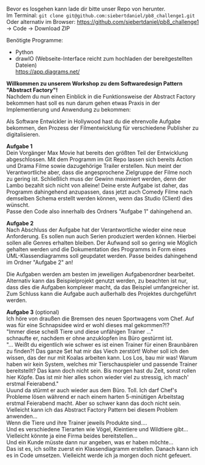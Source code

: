 Bevor es losgehen kann lade dir bitte unser Repo von herunter. \
Im Terminal: `git clone git@github.com:siebertdaniel/pb8_challenge1.git` \
Oder alternativ im Browser: https://github.com/siebertdaniel/pb8_challenge1 -> Code -> Download ZIP

Benötigte Programme:
- Python
- drawIO (Webseite-Interface reicht zum hochladen der bereitgestellten Dateien) \
https://app.diagrams.net/

**Willkommen zu unserem Workshop zu dem Softwaredesign Pattern "Abstract Factory"!**
\
Nachdem du nun einen Einblick in die Funktionsweise der Abstract Factory bekommen hast soll es nun darum gehen etwas Praxis in der Implementierung und Anwendung zu bekommen:

Als Software Entwickler in Hollywood hast du die ehrenvolle Aufgabe bekommen, den Prozess der Filmentwicklung für verschiedene Publisher zu digitalisieren.

**Aufgabe 1** \
Dein Vorgänger Max Movie hat bereits den größten Teil der Entwicklung abgeschlossen.
Mit dem Programm im Git Repo lassen sich bereits Action und Drama Filme sowie dazugehörige Trailer erstellen.
Nun meint der Verantwortliche aber, dass die angesprochene Zielgruppe der Filme noch zu gering ist. 
Schließlich muss der Gewinn maximiert werden, denn der Lambo bezahlt sich nicht von alleine!
Deine erste Aufgabe ist daher, das Programm dahingehend anzupassen, dass jetzt auch Comedy Filme nach demselben Schema erstellt werden können, wenn das Studio (Client) dies wünscht.  
Passe den Code also innerhalb des Ordners "Aufgabe 1" dahingehend an.

**Aufgabe 2**\
Nach Abschluss der Aufgabe hat der Verantwortliche wieder eine neue Anforderung.
Es sollen nun auch Serien produziert werden können. Hierbei sollen alle Genres erhalten bleiben. 
Der Aufwand soll so gering wie Möglich gehalten werden und die Dokumentation des Programms in Form eines UML-Klassendiagramms soll geupdatet werden.
Passe beides dahingehend im Ordner "Aufgabe 2" an!

Die Aufgaben werden am besten im jeweiligen Aufgabenordner bearbeitet.
Alternativ kann das Beispielprojekt genutzt werden, zu beachten ist nur, dass dies die Aufgaben komplexer macht, da das Beispiel umfangreicher ist.
Zum Schluss kann die Aufgabe auch außerhalb des Projektes durchgeführt werden.

**Aufgabe 3** (optional)\
Ich höre von draußen die Bremsen des neuen Sportwagens vom Chef.
Auf was für eine Schnapsidee wird er wohl dieses mal gekommen?!? \
"Immer diese scheiß Tiere und diese unfähigen Trainer ..." \
schnaufte er, nachdem er ohne anzuklopfen ins Büro gestürmt ist.\
"... Weißt du eigentlich wie schwer es ist einen Trainer für einen Braunbären zu finden?! Das ganze Set hat mir das Viech zerstört! Woher soll ich den wissen, das der nur mit Koalas arbeiten kann. 
Los Los, bau mir was! Warum haben wir kein System, welches mir Tierschauspieler und passende Trainer bereitstellt? Das kann doch nicht sein. 
Bis morgen hast du Zeit, sonst rollen hier Köpfe. Das ist mir hier alles schon wieder viel zu stressig, ich mach' erstmal Feierabend."\
Uuund da stürmt er auch wieder aus dem Büro. Toll. Ich darf Chef's Probleme lösen während er nach einem harten 5-minütigen Arbeitstag erstmal Feierabend macht. 
Aber so schwer kann das doch nicht sein. 
Vielleicht kann ich das Abstract Factory Pattern bei diesem Problem anwenden... \
Wenn die Tiere und ihre Trainer jeweils Produkte sind....\
Und es verschiedene Tierarten wie Vögel, Kleintiere und Wildtiere gibt...\
Vielleicht könnte ja eine Firma beides bereitstellen...\
Und ein Kunde müsste dann nur angeben, was er haben möchte...\
Das ist es, ich sollte zuerst ein Klassendiagramm erstellen. Danach kann ich es in Code umsetzen. Vielleicht werde ich ja morgen doch nicht gefeuert.